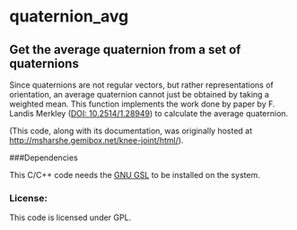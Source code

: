 quaternion_avg
==============

Get the average quaternion from a set of quaternions
-------------------

Since quaternions are not regular vectors, but rather representations of orientation, an average quaternion cannot just be obtained by taking a weighted mean. This function implements the work done by paper by F. Landis Merkley ([DOI: 10.2514/1.28949][paper]) to calculate the average quaternion.

(This code, along with its documentation, was originally hosted at http://msharshe.gemibox.net/knee-joint/html/).

###Dependencies

This C/C++ code needs the [GNU GSL][gsl] to be installed on the system.

### License:
This code is licensed under GPL.

[gsl]: http://www.gnu.org/software/gsl/
[paper]: http://dx.doi.org/10.2514/1.28949
